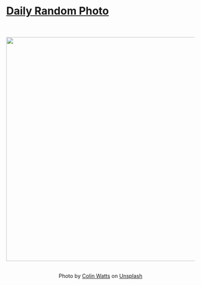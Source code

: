 # [Daily Random Photo](https://www.dailyrandomphoto.com/)

<div align="center">
  <br>
  <br>
  <a href="https://www.dailyrandomphoto.com/p/2025/2025-02-18/"><img src="https://images.unsplash.com/photo-1734983235410-cbbc5f5fcdaf?crop=entropy&cs=tinysrgb&fit=max&fm=jpg&ixid=M3w3NzUwOHwwfDF8cmFuZG9tfHx8fHx8fHx8MTczOTgzOTE5N3w&ixlib=rb-4.0.3&q=80&w=1080" width="600px"></a>
  <br>
  <br>
  <p class="has-text-grey">Photo by <a href="https://unsplash.com/@colinwatts?utm_source=Daily%20Random%20Photo&amp;utm_medium=referral" target="_blank" rel="noopener noreferrer">Colin Watts</a> on <a href="https://unsplash.com/photos/a-lone-tree-in-a-field-with-mountains-in-the-background-g9aYfZb7_c8?utm_source=Daily%20Random%20Photo&amp;utm_medium=referral" target="_blank" rel="noopener noreferrer">Unsplash</a></p>
</div>
